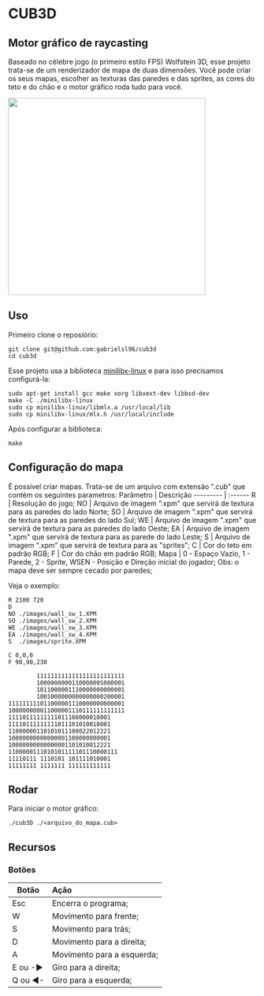 # CUB3D
## Motor gráfico de raycasting
Baseado no célebre jogo (o primeiro estilo FPS) Wolfstein 3D, esse projeto trata-se de um renderizador de mapa de duas dimensões.
Você pode criar os seus mapas, escolher as texturas das paredes e das sprites, as cores do teto e do chão e o motor gráfico roda tudo para você.

<img src="https://github.com/gabrielsl96/cub3d/blob/master/Cub3d.gif " width="400">

## Uso
Primeiro clone o reposíório:
```
git clone git@github.com:gabrielsl96/cub3d
cd cub3d
```

Esse projeto usa a biblioteca [minilibx-linux](https://github.com/42Paris/minilibx-linux) e para isso precisamos configurá-la:
```
sudo apt-get install gcc make xorg libxext-dev libbsd-dev
make -C ./minilibx-linux
sudo cp minilibx-linux/libmlx.a /usr/local/lib
sudo cp minilibx-linux/mlx.h /usr/local/include
```

Após configurar a biblioteca:
```
make
```
## Configuração do mapa
É possível criar mapas. Trata-se de um arquivo com extensão ".cub" que contém os seguintes parametros:
Parâmetro | Descrição
--------- | :------
R         | Resolução do jogo;
NO        | Arquivo de imagem ".xpm" que servirá de textura para as paredes do lado Norte;
SO        | Arquivo de imagem ".xpm" que servirá de textura para as paredes do lado Sul;
WE        | Arquivo de imagem ".xpm" que servirá de textura para as paredes do lado Oeste;
EA        | Arquivo de imagem ".xpm" que servirá de textura para as parede do lado Leste;
S         | Arquivo de imagem ".xpm" que servirá de textura para as "sprites";
C         | Cor do teto em padrão RGB;
F         | Cor do chão em padrão RGB;
Mapa      | 0 - Espaço Vazio, 1 - Parede, 2 - Sprite, WSEN - Posição e Direção inicial do jogador; Obs: o mapa deve ser sempre cecado por paredes;

Veja o exemplo:
```
R 2100 720
D
NO ./images/wall_sw_1.XPM
SO ./images/wall_sw_2.XPM
WE ./images/wall_sw_3.XPM
EA ./images/wall_sw_4.XPM
S  ./images/sprite.XPM

C 0,0,0
F 90,90,230

        1111111111111111111111111
        100000000011000000S000001
        1011000001110000000000001
        1001000000000000000200001
111111111011000001110000000000001
100000000011000001110111111111111
11110111111111011100000010001
11110111111111011101010010001
11000000110101011100022012221
10000000000000001100000000001
10000000000000001101010012221
1100000111010101111101110000111
11110111 1110101 101111010001
11111111 1111111 111111111111
```

## Rodar
Para iniciar o motor gráfico:
```
./cub3D ./<arquivo_do_mapa.cub>
```

## Recursos
### Botões
Botão     | Ação
--------- | :------
Esc       | Encerra o programa;
W         | Movimento para frente;
S         | Movimento para trás;
D         | Movimento para a direita;
A         | Movimento para a esquerda;
E ou -►   | Giro para a direita;
Q ou ◄-   | Giro para a esquerda;
